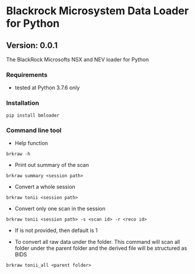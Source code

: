 # Blackrock Microsystem Data Loader for Python
## Version: 0.0.1

The BlackRock Microsofts NSX and NEV loader for Python

### Requirements
- tested at Python 3.7.6 only

### Installation
```angular2html
pip install bmloader
```

### Command line tool
- Help function
```angular2html
brkraw -h
```

- Print out summary of the scan
```angular2html
brkraw summary <session path>
```

- Convert a whole session
```angular2html
brkraw tonii <session path>
```

- Convert only one scan in the session
```angular2html
brkraw tonii <session path> -s <scan id> -r <reco id>
```

- If <reco id> is not provided, then default is 1

- To convert all raw data under the folder. This command will scan all folder under the parent folder and the derived file will be structured as BIDS
```angular2html
brkraw tonii_all <parent folder>
```